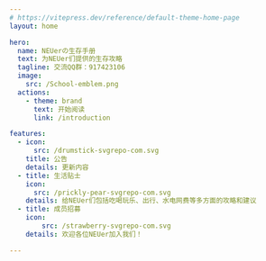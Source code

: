 ```yaml
---
# https://vitepress.dev/reference/default-theme-home-page
layout: home

hero:
  name: NEUerの生存手册
  text: 为NEUer们提供的生存攻略
  tagline: 交流QQ群：917423106
  image:
    src: /School-emblem.png
  actions:
    - theme: brand
      text: 开始阅读
      link: /introduction

features:
  - icon:
      src: /drumstick-svgrepo-com.svg
    title: 公告
    details: 更新内容
  - title: 生活贴士
    icon:
      src: /prickly-pear-svgrepo-com.svg
    details: 给NEUer们包括吃喝玩乐、出行、水电网费等多方面的攻略和建议
  - title: 成员招募
    icon:
        src: /strawberry-svgrepo-com.svg
    details: 欢迎各位NEUer加入我们！

---
```

